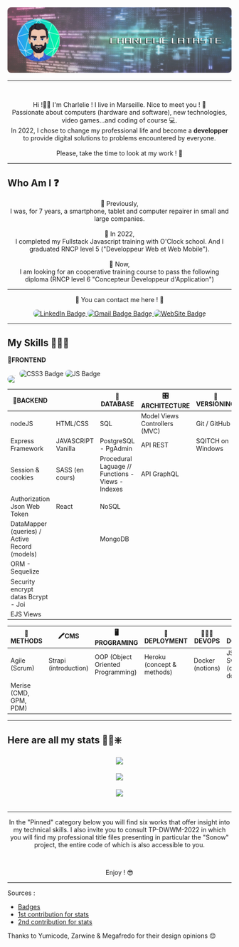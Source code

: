 <div align="center"><img style="border-radius: 8px;" src='./GitHub.png'></div>

<hr>

<br>

<p align="center">
Hi !👋🏼 I'm Charlelie ! I live in Marseille. Nice to meet you ! 🤝 <br>
Passionate about computers (hardware and software), new technologies, video games...and coding of course 💻.
<br>
In 2022, I chose to change my professional life and become a <strong>developper</strong> to provide digital solutions to problems encountered by everyone.<br>
<br>
Please, take the time to look at my work ! 🙏
</p>

<hr>

## Who Am I ❓

<p align="center">
👴 Previously,<br> I was, for 7 years, a smartphone, tablet and computer repairer in small and large companies.<br><br>
🧒 In 2022,<br> I completed my Fullstack Javascript training with O'Clock school. And I graduated RNCP level 5 ("Developpeur Web et Web Mobile").<br><br>
👶 Now,<br> 
I am looking for an cooperative training course to pass the following diploma (RNCP level 6 "Concepteur Developpeur d'Application")
</p>

<hr>

<p align="center">
📡 You can contact me here ! 📡
</p>

<div id="badges" align="center">
  <a href="https://www.linkedin.com/in/charlelie-lataste-b28860108/" target="_blank">
    <img style="border-radius: 8px;" src="https://img.shields.io/badge/LinkedIn-blue?style=for-the-badge&logo=linkedin&logoColor=white" alt="LinkedIn Badge"/>
  </a>
  <a href="mailto:latastecharlelie@gmail.com" target="_blank">
      <img style="border-radius: 8px;" src="https://img.shields.io/badge/Gmail-red?style=for-the-badge&logo=gmail&logoColor=white" alt="Gmail Badge Badge"/>
  </a>
  <a href="https://charlelielataste.github.io/Portfolio/" target="_blank">
    <img style="border-radius: 8px;" src="https://img.shields.io/badge/Portfolio-yellow?style=for-the-badge&logo=googlechrome&logoColor=white" alt="WebSite Badge"/>
  </a>
</div>

<hr>

## My Skills 👨🏻‍💻

🎨**FRONTEND**



<img style="border-radius: 8px; font-size: 1px" src="https://img.shields.io/badge/HTML5-E34F26?style=for-the-badge&logo=html5&logoColor=white" alt="HTML5 Badge"/> <img style="border-radius: 8px;" src="https://img.shields.io/badge/CSS3-1572B6?style=for-the-badge&logo=css3&logoColor=white" alt="CSS3 Badge"/>
<img style="border-radius: 8px;" src="https://img.shields.io/badge/JavaScript-F7DF1E?style=for-the-badge&logo=javascript&logoColor=black" alt="JS Badge"/>




|🤖BACKEND||🔧DATABASE|🎛️ARCHITECTURE|🔎VERSIONING|
|--|--|--|--|--|
|nodeJS|HTML/CSS|SQL|Model Views Controllers (MVC)|Git / GitHub
|Express Framework|JAVASCRIPT Vanilla|PostgreSQL - PgAdmin|API REST|SQITCH on Windows
|Session & cookies|SASS (en cours)|Procedural Laguage // Functions - Views - Indexes|API GraphQL||
|Authorization Json Web Token|React|NoSQL|||
|DataMapper (queries) / Active Record (models)||MongoDB|||
|ORM - Sequelize|||||
|Security encrypt datas Bcrypt - Joi|||||
|EJS Views|||||

|🔬METHODS|🖍️CMS|🖥️PROGRAMING|🚀DEPLOYMENT|👨🏻‍💻DEVOPS|📄DOCUMENTATION|
|--|--|--|--|--|--|
|Agile (Scrum)|Strapi (introduction)|OOP (Object Oriented Programming)|Heroku (concept & methods)|Docker (notions)|JSdocs // SwaggerDocs (concept & how to do)|
|Merise (CMD, GPM, PDM)||||||

<hr>

## Here are all my stats 🔬🧪❇️

<div align="center"><img src='https://streak-stats.demolab.com?user=Charlelielataste&theme=cobalt&border_radius=20&background=0A2932'></div>

<br>
<div align="center"><img src='https://github-readme-stats.vercel.app/api?username=Charlelielataste&show_icons=true&theme=cobalt&border_radius=20&bg_color=0A2932'></div>

<br>
<div align="center"><img src='https://github-readme-stats.vercel.app/api/top-langs/?username=Charlelielataste&layout=compact&theme=cobalt&border_radius=20&bg_color=0A2932'></div>

<br>
<hr>
<p align="center">
In the "Pinned" category below you will find six works that offer insight into my technical skills. I also invite you to consult TP-DWWM-2022 in which you will find my professional title files presenting in particular the "Sonow" project, the entire code of which is also accessible to you.
</p><br>
<p align="center">
Enjoy ! 😎
</p>

<hr>
Sources :

* [Badges](https://shields.io/category/build)
* [1st contribution for stats](https://github.com/DenverCoder1/github-readme-streak-stats)
* [2nd contribution for stats](https://github.com/anuraghazra/github-readme-stats#github-stats-card)

Thanks to Yumicode, Zarwine & Megafredo for their design opinions 😊

